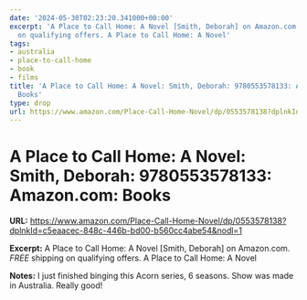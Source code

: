 ```yaml
---
date: '2024-05-30T02:23:20.341000+00:00'
excerpt: 'A Place to Call Home: A Novel [Smith, Deborah] on Amazon.com. *FREE* shipping
  on qualifying offers. A Place to Call Home: A Novel'
tags:
- australia
- place-to-call-home
- book
- films
title: 'A Place to Call Home: A Novel: Smith, Deborah: 9780553578133: Amazon.com:
  Books'
type: drop
url: https://www.amazon.com/Place-Call-Home-Novel/dp/0553578138?dplnkId=c5eaacec-848c-446b-bd00-b560cc4abe54&nodl=1
---
```


# A Place to Call Home: A Novel: Smith, Deborah: 9780553578133: Amazon.com: Books

**URL:** https://www.amazon.com/Place-Call-Home-Novel/dp/0553578138?dplnkId=c5eaacec-848c-446b-bd00-b560cc4abe54&nodl=1

**Excerpt:** A Place to Call Home: A Novel [Smith, Deborah] on Amazon.com. *FREE* shipping on qualifying offers. A Place to Call Home: A Novel

**Notes:**
I just finished binging this Acorn series, 6 seasons. Show was made in Australia. Really good!

